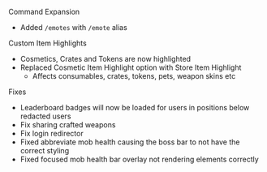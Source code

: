 Command Expansion
- Added `/emotes` with `/emote` alias

Custom Item Highlights
- Cosmetics, Crates and Tokens are now highlighted
- Replaced Cosmetic Item Highlight option with Store Item Highlight
  - Affects consumables, crates, tokens, pets, weapon skins etc

Fixes
- Leaderboard badges will now be loaded for users in positions below redacted users
- Fix sharing crafted weapons
- Fix login redirector
- Fixed abbreviate mob health causing the boss bar to not have the correct styling
- Fixed focused mob health bar overlay not rendering elements correctly
